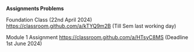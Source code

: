 **Assignments Problems**

Foundation Class (22nd April 2024)<br>
https://classroom.github.com/a/kTYQ9m2B (Till Sem last working day)

Module 1 Assignment <be>
https://classroom.github.com/a/HTsyC8MS (Deadline 1st June 2024)
